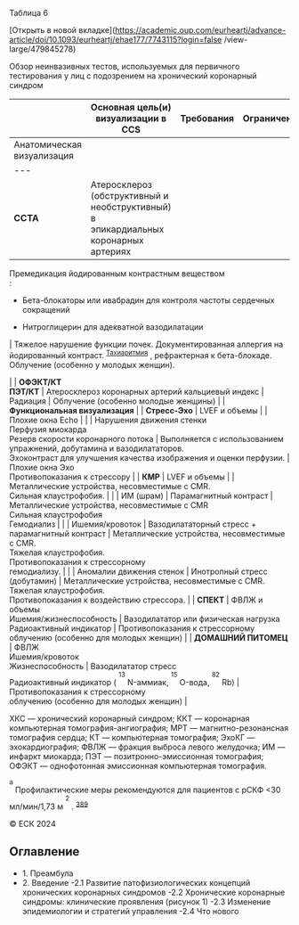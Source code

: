Таблица 6

[Открыть в новой вкладке](https://academic.oup.com/eurheartj/advance-article/doi/10.1093/eurheartj/ehae177/7743115?login=false
                                /view-large/479845278)

Обзор неинвазивных тестов, используемых для первичного тестирования у лиц с подозрением на хронический коронарный синдром

|  | Основная цель(и) визуализации в CCS | Требования | Ограничения |
| --- | --- | --- | --- |
| Анатомическая визуализация |
| --- |
| **CCTA** | Атеросклероз (обструктивный и необструктивный) в эпикардиальных коронарных артериях |   
Премедикация йодированным контрастным веществом  
:
-   Бета-блокаторы или ивабрадин для контроля частоты сердечных сокращений
    
-   Нитроглицерин для адекватной вазодилатации
    

 | Тяжелое нарушение функции почек. Документированная аллергия на йодированный контраст. <sup><a href="javascript:;" reveal-id="tblfn117" data-open="tblfn117" class="link link-ref link-reveal xref-fn js-xref-fn"><font style="vertical-align: inherit;">Тахиаритмия</font></a></sup> , рефрактерная к бета-блокаде. Облучение (особенно у молодых женщин).<sup><a href="javascript:;" reveal-id="tblfn117" data-open="tblfn117" class="link link-ref link-reveal xref-fn js-xref-fn"><font style="vertical-align: inherit;"></font></a></sup>  
  
  
 |
| **ОФЭКТ/КТ**  
**ПЭТ/КТ** | Атеросклероз коронарных артерий кальциевый индекс | Радиация | Облучение (особенно молодые женщины) |
| **Функциональная визуализация** |
| **Стресс-Эхо** | LVEF и объемы |  | Плохие окна Echo |
|  | Нарушения движения стенки  
Перфузия миокарда  
Резерв скорости коронарного потока | Выполняется с использованием упражнений, добутамина и вазодилататоров.  
Эхоконтраст для улучшения качества изображения и оценки перфузии. | Плохие окна Эхо  
Противопоказания к стрессору |
| **КМР** | LVEF и объемы |  | Металлические устройства, несовместимые с CMR.  
Сильная клаустрофобия. |
|  | ИМ (шрам) | Парамагнитный контраст | Металлические устройства, несовместимые с CMR  
Сильная клаустрофобия  
Гемодиализ |
|  | Ишемия/кровоток | Вазодилататорный стресс + парамагнитный контраст | Металлические устройства, несовместимые с CMR.  
Тяжелая клаустрофобия.  
Противопоказания к стрессорному  
гемодиализу. |
|  | Аномалии движения стенок | Инотропный стресс (добутамин) | Металлические устройства, несовместимые с CMR.  
Тяжелая клаустрофобия.  
Противопоказания к воздействию стрессора. |
| **СПЕКТ** | ФВЛЖ и объемы  
Ишемия/жизнеспособность | Вазодилататор или физическая нагрузка  
Радиоактивный индикатор | Противопоказания к стрессорному  
облучению (особенно для молодых женщин) |
| **ДОМАШНИЙ ПИТОМЕЦ** | ФВЛЖ  
Ишемия/кровоток  
Жизнеспособность | Вазодилататор стресс  
Радиоактивный индикатор ( <sup><font style="vertical-align: inherit;"><font style="vertical-align: inherit;">13</font></font></sup> N-аммиак, <sup><font style="vertical-align: inherit;"><font style="vertical-align: inherit;">15</font></font></sup> O-вода, <sup><font style="vertical-align: inherit;"><font style="vertical-align: inherit;">82</font></font></sup> Rb) | Противопоказания к стрессорному  
облучению (особенно для молодых женщин) |

ХКС — хронический коронарный синдром; ККТ — коронарная компьютерная томография-ангиография; МРТ — магнитно-резонансная томография сердца; КТ — компьютерная томография; ЭхоКГ — эхокардиография; ФВЛЖ — фракция выброса левого желудочка; ИМ — инфаркт миокарда; ПЭТ — позитронно-эмиссионная томография; ОФЭКТ — однофотонная эмиссионная компьютерная томография.

<sup><font style="vertical-align: inherit;"><font style="vertical-align: inherit;">a</font></font></sup> Профилактические меры рекомендуются для пациентов с рСКФ <30 мл/мин/1,73 м <sup><font style="vertical-align: inherit;"><font style="vertical-align: inherit;">2</font></font></sup> . <sup><a href="javascript:;" reveal-id="ehae177-B389" data-open="ehae177-B389" class="link link-ref link-reveal xref-bibr"><font style="vertical-align: inherit;">389</font></a></sup><sup><a href="javascript:;" reveal-id="ehae177-B389" data-open="ehae177-B389" class="link link-ref link-reveal xref-bibr"><font style="vertical-align: inherit;"></font></a></sup>

© ЕСК 2024

## Оглавление
-   1\. Преамбула 
-   2\. Введение 
-2.1 Развитие патофизиологических концепций хронических коронарных синдромов 
-2.2 Хронические коронарные синдромы: клинические проявления (рисунок 1) 
-2.3 Изменение эпидемиологии и стратегий управления 
-2.4 Что нового 
